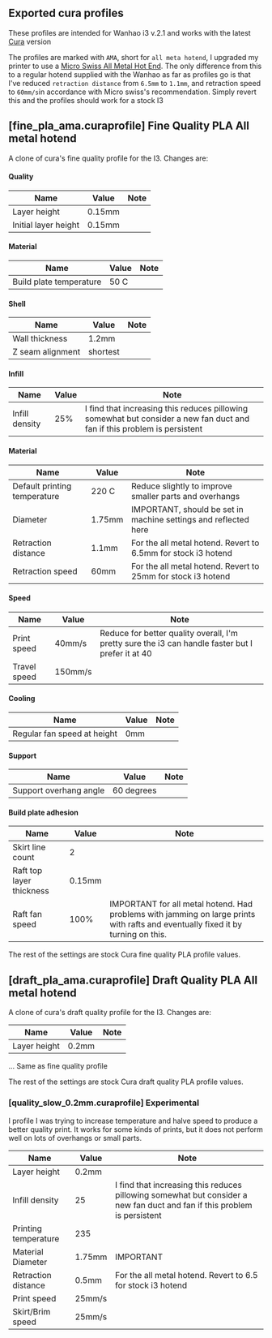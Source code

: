 ## Exported cura profiles

These profiles are intended for Wanhao i3 v.2.1 and works with the latest
[Cura](https://ultimaker.com/en/products/ultimaker-cura-software) version

The profiles are marked with `AMA`, short for `all meta hotend`, I upgraded my printer to use 
a [Micro Swiss All Metal Hot End](https://store.micro-swiss.com/pages/micro-swiss-all-metal-hotend).
The only difference from this to a regular hotend supplied with the Wanhao as
far as profiles go is that I've reduced `retraction distance` from `6.5mm` to
`1.1mm`, and retraction speed to `60mm/s`in accordance with Micro swiss's recommendation. Simply revert this and
the profiles should work for a stock I3

## [fine_pla_ama.curaprofile] Fine Quality PLA All metal hotend

A clone of cura's fine quality profile for the I3. Changes are:

#### Quality
Name                   | Value    | Note
-----------------------|----------|--------
Layer height           | 0.15mm   |
Initial layer height   | 0.15mm   |

#### Material
Name                   | Value    | Note
-----------------------|----------|--------
Build plate temperature| 50 C     | 

#### Shell
Name                   | Value    | Note
-----------------------|----------|--------
Wall thickness         | 1.2mm    | 
Z seam alignment       | shortest | 

#### Infill
Name                   | Value    | Note
-----------------------|----------|--------
Infill density         | 25%      | I find that increasing this reduces pillowing somewhat but consider a new fan duct and fan if this problem is persistent

#### Material
Name                         | Value    | Note
-----------------------------|----------|--------
Default printing temperature | 220 C    | Reduce slightly to improve smaller parts and overhangs 
Diameter                     | 1.75mm   | IMPORTANT, should be set in machine settings and reflected here
Retraction distance          | 1.1mm    | For the all metal hotend. Revert to 6.5mm for stock i3 hotend
Retraction speed             | 60mm     | For the all metal hotend. Revert to 25mm for stock i3 hotend

#### Speed
Name                         | Value      | Note
-----------------------------|------------|--------
Print speed                  | 40mm/s     | Reduce for better quality overall, I'm pretty sure the i3 can handle faster but I prefer it at 40
Travel speed                 | 150mm/s    | 

#### Cooling
Name                         | Value      | Note
-----------------------------|------------|--------
Regular fan speed at height  | 0mm        | 

#### Support
Name                   | Value      | Note
-----------------------|------------|--------
Support overhang angle | 60 degrees |

#### Build plate adhesion
Name                     | Value      | Note
-------------------------|------------|--------
Skirt line count         | 2          |
Raft top layer thickness | 0.15mm     |
Raft fan speed           | 100%       | IMPORTANT for all metal hotend. Had problems with jamming on large prints with rafts and eventually fixed it by turning on this. 


The rest of the settings are stock Cura fine quality PLA profile values.

## [draft_pla_ama.curaprofile] Draft Quality PLA All metal hotend

A clone of cura's draft quality profile for the I3. Changes are:

Name                  | Value    | Note
----------------------|----------|--------
Layer height          | 0.2mm    |
...  Same as fine quality profile 

The rest of the settings are stock Cura draft quality PLA profile values.

### [quality_slow_0.2mm.curaprofile] Experimental 

I profile I was trying to increase temperature and halve speed to produce a
better quality print. It works for some kinds of prints, but it does not
perform well on lots of overhangs or small parts.

Name                  | Value    | Note
----------------------|----------|--------
Layer height          | 0.2mm    |
Infill density        | 25       | I find that increasing this reduces pillowing somewhat but consider a new fan duct and fan if this problem is persistent
Printing temperature  | 235      | 
Material Diameter     | 1.75mm   | IMPORTANT
Retraction distance   | 0.5mm    | For the all metal hotend. Revert to 6.5 for stock i3 hotend
Print speed           | 25mm/s   | 
Skirt/Brim speed      | 25mm/s   | 
